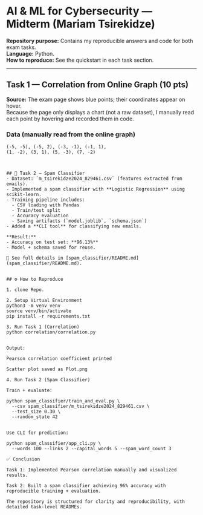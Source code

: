# AI & ML for Cybersecurity — Midterm (Mariam Tsirekidze)

**Repository purpose:** Contains my reproducible answers and code for both exam tasks.  
**Language:** Python.  
**How to reproduce:** See the quickstart in each task section.

---

## Task 1 — Correlation from Online Graph (10 pts)

**Source:** The exam page shows blue points; their coordinates appear on hover.  
Because the page only displays a chart (not a raw dataset), I manually read each point by hovering and recorded them in code.

### Data (manually read from the online graph)
```text
(-5, -5), (-5, 2), (-3, -1), (-1, 1),
(1, -2), (3, 1), (5, -3), (7, -2)



## 📝 Task 2 — Spam Classifier
- Dataset: `m_tsirekidze2024_829461.csv` (features extracted from emails).  
- Implemented a spam classifier with **Logistic Regression** using scikit-learn.  
- Training pipeline includes:
  - CSV loading with Pandas  
  - Train/test split  
  - Accuracy evaluation  
  - Saving artifacts (`model.joblib`, `schema.json`)  
- Added a **CLI tool** for classifying new emails.  

**Result:**  
- Accuracy on test set: **96.13%**  
- Model + schema saved for reuse.  

📍 See full details in [spam_classifier/README.md](spam_classifier/README.md).


## ⚙️ How to Reproduce

1. clone Repo. 

2. Setup Virtual Environment
python3 -m venv venv
source venv/bin/activate
pip install -r requirements.txt

3. Run Task 1 (Correlation)
python correlation/correlation.py


Output:

Pearson correlation coefficient printed

Scatter plot saved as Plot.png

4. Run Task 2 (Spam Classifier)

Train + evaluate:

python spam_classifier/train_and_eval.py \
  --csv spam_classifier/m_tsirekidze2024_829461.csv \
  --test_size 0.30 \
  --random_state 42


Use CLI for prediction:

python spam_classifier/app_cli.py \
  --words 100 --links 2 --capital_words 5 --spam_word_count 3

✅ Conclusion

Task 1: Implemented Pearson correlation manually and visualized results.

Task 2: Built a spam classifier achieving 96% accuracy with reproducible training + evaluation.

The repository is structured for clarity and reproducibility, with detailed task-level READMEs.
